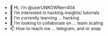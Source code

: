 - 👋 Hi, I’m @userUNKOWNerr404
- 👀 I’m interested in hacking insights/ tutorials
- 🌱 I’m currently learning ... hacking
- 💞️ I’m looking to collaborate on ... team scaling
- 📫 How to reach me ... telegram, and or snap

<!---
userUNKOWNerr404/userUNKOWNerr404 is a ✨ special ✨ repository because its `README.md` (this file) appears on your GitHub profile.
You can click the Preview link to take a look at your changes.
--->

